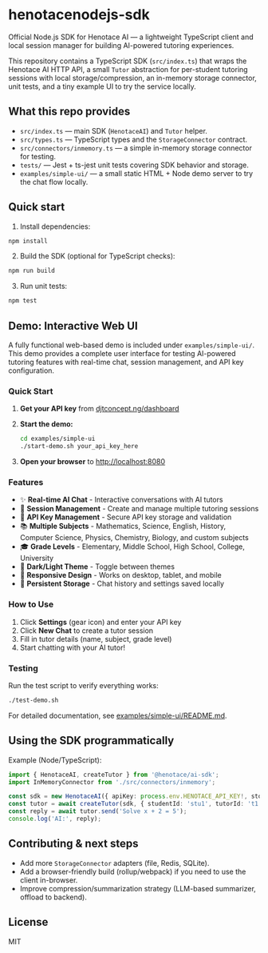 # henotacenodejs-sdk

Official Node.js SDK for Henotace AI — a lightweight TypeScript client and local session manager for building AI-powered tutoring experiences.

This repository contains a TypeScript SDK (`src/index.ts`) that wraps the Henotace AI HTTP API, a small `Tutor` abstraction for per-student tutoring sessions with local storage/compression, an in-memory storage connector, unit tests, and a tiny example UI to try the service locally.

## What this repo provides

- `src/index.ts` — main SDK (`HenotaceAI`) and `Tutor` helper.
- `src/types.ts` — TypeScript types and the `StorageConnector` contract.
- `src/connectors/inmemory.ts` — a simple in-memory storage connector for testing.
- `tests/` — Jest + ts-jest unit tests covering SDK behavior and storage.
- `examples/simple-ui/` — a small static HTML + Node demo server to try the chat flow locally.

## Quick start

1. Install dependencies:

```bash
npm install
```

2. Build the SDK (optional for TypeScript checks):

```bash
npm run build
```

3. Run unit tests:

```bash
npm test
```

## Demo: Interactive Web UI

A fully functional web-based demo is included under `examples/simple-ui/`. This demo provides a complete user interface for testing AI-powered tutoring features with real-time chat, session management, and API key configuration.

### Quick Start

1. **Get your API key** from [djtconcept.ng/dashboard](https://djtconcept.ng/dashboard)

2. **Start the demo:**
   ```bash
   cd examples/simple-ui
   ./start-demo.sh your_api_key_here
   ```

3. **Open your browser** to [http://localhost:8080](http://localhost:8080)

### Features

- ✨ **Real-time AI Chat** - Interactive conversations with AI tutors
- 🎯 **Session Management** - Create and manage multiple tutoring sessions  
- 🔑 **API Key Management** - Secure API key storage and validation
- 📚 **Multiple Subjects** - Mathematics, Science, English, History, Computer Science, Physics, Chemistry, Biology, and custom subjects
- 🎓 **Grade Levels** - Elementary, Middle School, High School, College, University
- 🌙 **Dark/Light Theme** - Toggle between themes
- 📱 **Responsive Design** - Works on desktop, tablet, and mobile
- 💾 **Persistent Storage** - Chat history and settings saved locally

### How to Use

1. Click **Settings** (gear icon) and enter your API key
2. Click **New Chat** to create a tutor session
3. Fill in tutor details (name, subject, grade level)
4. Start chatting with your AI tutor!

### Testing

Run the test script to verify everything works:
```bash
./test-demo.sh
```

For detailed documentation, see [examples/simple-ui/README.md](examples/simple-ui/README.md).

## Using the SDK programmatically

Example (Node/TypeScript):

```ts
import { HenotaceAI, createTutor } from '@henotace/ai-sdk';
import InMemoryConnector from './src/connectors/inmemory';

const sdk = new HenotaceAI({ apiKey: process.env.HENOTACE_API_KEY!, storage: new InMemoryConnector() });
const tutor = await createTutor(sdk, { studentId: 'stu1', tutorId: 't1', tutorName: 'Math Tutor', subject: { id: 'math', name: 'Mathematics', topic: 'algebra' } });
const reply = await tutor.send('Solve x + 2 = 5');
console.log('AI:', reply);
```

## Contributing & next steps

- Add more `StorageConnector` adapters (file, Redis, SQLite).
- Add a browser-friendly build (rollup/webpack) if you need to use the client in-browser.
- Improve compression/summarization strategy (LLM-based summarizer, offload to backend).

## License

MIT
